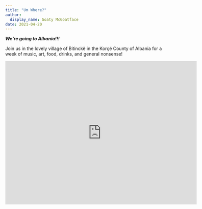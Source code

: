 ```yaml
---
title: "Um Where?"
author: 
  display_name: Goaty McGoatface
date: 2021-04-20
---
```

___We're going to Albania!!!___

Join us in the lovely village of Bitinckë in the Korçë County of Albania for a
week of music, art, food, drinks, and general nonsense! 

<iframe src="http://www.google.com/maps/embed?pb=!1m18!1m12!1m3!1d6054.512120231963!2d20.97829693089989!3d40.64628561735642!2m3!1f0!2f0!3f0!3m2!1i1024!2i768!4f13.1!3m3!1m2!1s0x1350a971a5fb8d3d%3A0x235b62fd14c71636!2sBitinck%C3%AB%2C%20Albania!5e0!3m2!1sen!2sus!4v1645899984235!5m2!1sen!2sus" width="600" height="450" style="border:0;" allowfullscreen="" loading="lazy"></iframe>
